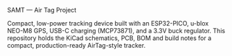 SAMT — Air Tag Project

Compact, low-power tracking device built with an ESP32-PICO, u-blox NEO-M8 GPS, USB-C charging (MCP73871), and a 3.3V buck regulator. This repository holds the KiCad schematics, PCB, BOM and build notes for a compact, production-ready AirTag-style tracker.
